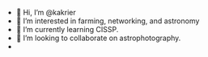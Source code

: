 - 👋 Hi, I’m @kakrier
- 👀 I’m interested in farming, networking, and astronomy
- 🌱 I’m currently learning CISSP.
- 💞️ I’m looking to collaborate on astrophotography.
- 

<!---
kakrier/kakrier is a ✨ special ✨ repository because its `README.md` (this file) appears on your GitHub profile.
You can click the Preview link to take a look at your changes.
--->
